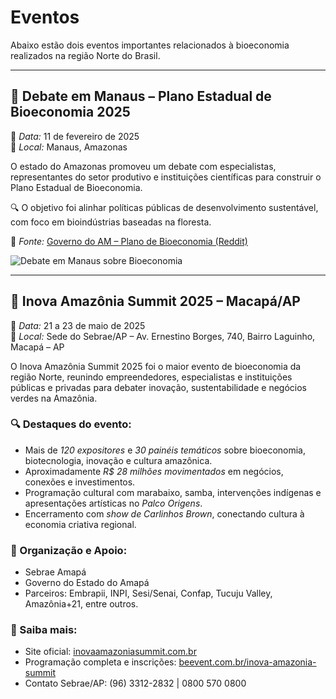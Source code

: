 # Eventos

Abaixo estão dois eventos importantes relacionados à bioeconomia realizados na região Norte do Brasil.

---

## 🌿 Debate em Manaus – Plano Estadual de Bioeconomia 2025

📅 *Data:* 11 de fevereiro de 2025  
📍 *Local:* Manaus, Amazonas  

O estado do Amazonas promoveu um debate com especialistas, representantes do setor produtivo e instituições científicas para construir o Plano Estadual de Bioeconomia.

🔍 O objetivo foi alinhar políticas públicas de desenvolvimento sustentável, com foco em bioindústrias baseadas na floresta.

📰 *Fonte:* [Governo do AM – Plano de Bioeconomia (Reddit)](https://www.reddit.com/r/Bioeconomia/comments/1ayk7n9)

![Debate em Manaus sobre Bioeconomia](https://via.placeholder.com/800x400.png?text=Plano+de+Bioeconomia+em+Manaus)
 
---
## 🌿 Inova Amazônia Summit 2025 – Macapá/AP

📅 *Data:* 21 a 23 de maio de 2025  
📍 *Local:* Sede do Sebrae/AP – Av. Ernestino Borges, 740, Bairro Laguinho, Macapá – AP

O Inova Amazônia Summit 2025 foi o maior evento de bioeconomia da região Norte, reunindo empreendedores, especialistas e instituições públicas e privadas para debater inovação, sustentabilidade e negócios verdes na Amazônia.

### 🔍 Destaques do evento:
- Mais de *120 expositores* e *30 painéis temáticos* sobre bioeconomia, biotecnologia, inovação e cultura amazônica.
- Aproximadamente *R$ 28 milhões movimentados* em negócios, conexões e investimentos.
- Programação cultural com marabaixo, samba, intervenções indígenas e apresentações artísticas no *Palco Origens*.
- Encerramento com *show de Carlinhos Brown*, conectando cultura à economia criativa regional.

### 🤝 Organização e Apoio:
- Sebrae Amapá  
- Governo do Estado do Amapá  
- Parceiros: Embrapii, INPI, Sesi/Senai, Confap, Tucuju Valley, Amazônia+21, entre outros.

### 🔗 Saiba mais:
- Site oficial: [inovaamazoniasummit.com.br](https://inovaamazoniasummit.com.br)  
- Programação completa e inscrições: [beevent.com.br/inova-amazonia-summit](https://sebraeap.beevent.com.br/evento/inova-amazonia-summit)  
- Contato Sebrae/AP: (96) 3312-2832 | 0800 570 0800